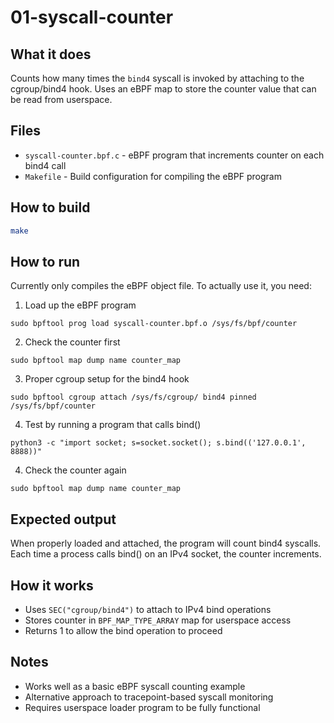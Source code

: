 # 01-syscall-counter

## What it does
Counts how many times the `bind4` syscall is invoked by attaching to the cgroup/bind4 hook. Uses an eBPF map to store the counter value that can be read from userspace.

## Files
- `syscall-counter.bpf.c` - eBPF program that increments counter on each bind4 call
- `Makefile` - Build configuration for compiling the eBPF program

## How to build
```bash
make
```

## How to run
Currently only compiles the eBPF object file. To actually use it, you need:
1. Load up the eBPF program
```shell
sudo bpftool prog load syscall-counter.bpf.o /sys/fs/bpf/counter
```

2. Check the counter first
```shell
sudo bpftool map dump name counter_map
```

3. Proper cgroup setup for the bind4 hook
```shell
sudo bpftool cgroup attach /sys/fs/cgroup/ bind4 pinned /sys/fs/bpf/counter
```

4. Test by running a program that calls bind()
```shell
python3 -c "import socket; s=socket.socket(); s.bind(('127.0.0.1', 8888))"
```

4. Check the counter again
```shell
sudo bpftool map dump name counter_map
```

## Expected output
When properly loaded and attached, the program will count bind4 syscalls. Each time a process calls bind() on an IPv4 socket, the counter increments.

## How it works
- Uses `SEC("cgroup/bind4")` to attach to IPv4 bind operations
- Stores counter in `BPF_MAP_TYPE_ARRAY` map for userspace access
- Returns 1 to allow the bind operation to proceed

## Notes
- Works well as a basic eBPF syscall counting example
- Alternative approach to tracepoint-based syscall monitoring
- Requires userspace loader program to be fully functional